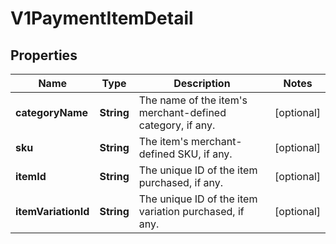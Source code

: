 
# V1PaymentItemDetail

## Properties
Name | Type | Description | Notes
------------ | ------------- | ------------- | -------------
**categoryName** | **String** | The name of the item&#39;s merchant-defined category, if any. |  [optional]
**sku** | **String** |  The item&#39;s merchant-defined SKU, if any. |  [optional]
**itemId** | **String** | The unique ID of the item purchased, if any. |  [optional]
**itemVariationId** | **String** | The unique ID of the item variation purchased, if any. |  [optional]



